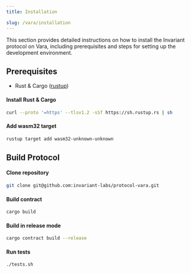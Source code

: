 ```yaml
---
title: Installation

slug: /vara/installation
---
```


This section provides detailed instructions on how to install the Invariant protocol on Vara, including prerequisites and steps for setting up the development environment.

## Prerequisites

- Rust & Cargo ([rustup](https://www.rust-lang.org/tools/install))

#### Install Rust & Cargo

```bash
curl --proto '=https' --tlsv1.2 -sSf https://sh.rustup.rs | sh
```
#### Add wasm32 target
```bash
rustup target add wasm32-unknown-unknown
```

## Build Protocol

#### Clone repository

```bash
git clone git@github.com:invariant-labs/protocol-vara.git
```

#### Build contract

```bash
cargo build
```

#### Build in release mode

```bash
cargo contract build --release
```

#### Run tests

```bash
./tests.sh
```

